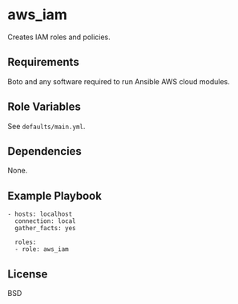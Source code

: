 aws_iam
=========

Creates IAM roles and policies.

Requirements
------------

Boto and any software required to run Ansible AWS cloud modules.

Role Variables
--------------

See `defaults/main.yml`.

Dependencies
------------

None.

Example Playbook
----------------

    - hosts: localhost
      connection: local
      gather_facts: yes

      roles:
      - role: aws_iam

License
-------

BSD


